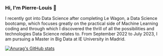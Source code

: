 ### Hi, I'm Pierre-Louis 👋
I recently got into Data Science after completing Le Wagon, a Data Science bootcamp, which focuses greatly on the practical side of Machine Learning coding and through which I discovered the thrill of all the possibilities and technologies Data Science relates to. From September 2022 to July 2023, I am pursuing a Master in Big Data at IE University in Madrid. 


[![Anurag's GitHub stats](https://github-readme-stats.vercel.app/api?username=PilouZer)](https://github.com/anuraghazra/github-readme-stats)
<!--
**PilouZer/PilouZer** is a ✨ _special_ ✨ repository because its `README.md` (this file) appears on your GitHub profile.

Here are some ideas to get you started:

- 🔭 I’m currently working on ...
- 🌱 I’m currently learning ...
- 👯 I’m looking to collaborate on ...
- 🤔 I’m looking for help with ...
- 💬 Ask me about ...
- 📫 How to reach me: ...
- 😄 Pronouns: ...
- ⚡ Fun fact: ...
-->
